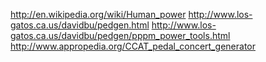 http://en.wikipedia.org/wiki/Human_power
http://www.los-gatos.ca.us/davidbu/pedgen.html
http://www.los-gatos.ca.us/davidbu/pedgen/pppm_power_tools.html
http://www.appropedia.org/CCAT_pedal_concert_generator

